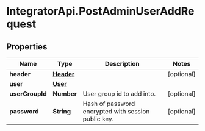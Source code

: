 # IntegratorApi.PostAdminUserAddRequest

## Properties

Name | Type | Description | Notes
------------ | ------------- | ------------- | -------------
**header** | [**Header**](Header.md) |  | [optional] 
**user** | [**User**](User.md) |  | 
**userGroupId** | **Number** | User group id to add into. | [optional] 
**password** | **String** | Hash of password encrypted with session public key. | [optional] 


